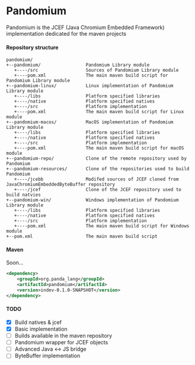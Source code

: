 # Pandomium
Pandomium is the JCEF (Java Chromium Embedded Framework) implementation dedicated for the maven projects 

#### Repository structure
```
pandomium/
+--pandomium/                 Pandomium Library module
   +----/src                  Sources of Pandomium Library module
   +----pom.xml               The main maven build script for Pandomium Library module
+--pandomium-linux/           Linux implementation of Pandomium Library module
   +----/libs                 Platform specified libraries
   +----/native               Platform specified natives
   +----/src                  Platform implementation
   +----pom.xml               The main maven build script for Linux module
+--pandomium-macos/           MacOS implementation of Pandomium Library module
   +----/libs                 Platform specified libraries
   +----/native               Platform specified natives
   +----/src                  Platform implementation
   +----pom.xml               The main maven build script for macOS module
+--pandomium-repo/            Clone of the remote repository used by Pandomium
+--pandomium-resources/       Clone of the repositories used to build Pandomium
   +----/jcebb                Modifed sources of JCEF cloned from JavaChromiumEmbeddedByteBuffer repository
   +----/jcef                 Clone of the JCEF repository used to build natvies 
+--pandomium-win/             Windows implementation of Pandomium Library module
   +----/libs                 Platform specified libraries
   +----/native               Platform specified natives
   +----/src                  Platform implementation
   +----pom.xml               The main maven build script for Windows module
+--pom.xml                    The main maven build script
```

#### Maven
Soon...

```xml
<dependency>
    <groupId>org.panda_lang</groupId>
    <artifactId>pandomium</artifactId>
    <version>indev-0.1.0-SNAPSHOT</version>
</dependency>
```

#### TODO
* [x] Build natives & jcef
* [x] Basic implementation
* [ ] Builds available in the maven repository
* [ ] Pandomium wrapper for JCEF objects
* [ ] Advanced Java <-> JS bridge
* [ ] ByteBuffer implementation

